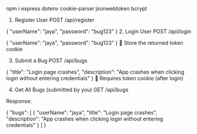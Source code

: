 npm i express dotenv cookie-parser jsonwebtoken bcrypt



1. Register User
POST /api/register


{
  "userName": "jaya",
  "password": "bug123"
}
2. Login User
POST /api/login


{
  "userName": "jaya",
  "password": "bug123"
}
📝 Store the returned token cookie

3. Submit a Bug
POST /api/bugs


{
  "title": "Login page crashes",
  "description": "App crashes when clicking login without entering credentials"
}
🔐 Requires token cookie (after login)

4. Get All Bugs (submitted by you)
GET /api/bugs

Response:

{
  "bugs": [
    {
      "userName": "jaya",
      "title": "Login page crashes",
      "description": "App crashes when clicking login without entering credentials"
    }
  ]
}